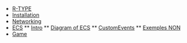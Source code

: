 <!-- docs/_sidebar.md -->

* [R-TYPE](/?id=r-type-project "R-TYPE")
* [Installation](/Installation/?id=windows "Installation")
* [Networking](/Networking/?id=networking "The Networking")
* [ECS](/ECS/?id=ecs "The ECS")
** [Intro](/ECS/?id=ecs)
** [Diagram of ECS](/ECS/?id=diagram-of-ecs)
** [CustomEvents](/ECS/?id=add-your-own-event)
** [Exemples NON](/ECS/?id=examples)
* [Game](/Game/?id=game "The Game")